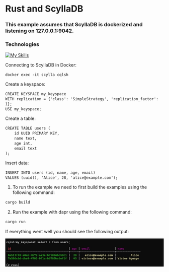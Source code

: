# Rust and ScyllaDB

### This example assumes that ScyllaDB is dockerized and listening on 127.0.0.1:9042.

### Technologies
[![My Skills](https://skillicons.dev/icons?i=rust)](https://skillicons.dev)

Connecting to ScyllaDB in Docker:
```
docker exec -it scylla cqlsh
```

Create a keyspace:
```
CREATE KEYSPACE my_keyspace
WITH replication = {'class': 'SimpleStrategy', 'replication_factor': 1};
USE my_keyspace;
```

Create a table:
```
CREATE TABLE users (
    id UUID PRIMARY KEY,
    name text,
    age int,
    email text
);
```

Insert data:
```
INSERT INTO users (id, name, age, email)
VALUES (uuid(), 'Alice', 28, 'alice@example.com');
```

1. To run the example we need to first build the examples using the following command:


```bash
cargo build 
```

<!-- END_STEP -->

2. Run the example with dapr using the following command:


```bash
cargo run
```

<!-- END_STEP -->

If everything went well you should see the following output:

![Foto 1](images/select_users.jpg "Foto 1")


